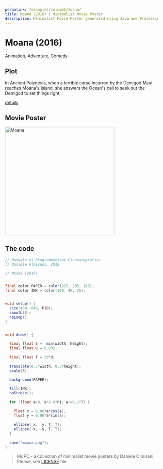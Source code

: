 ```yaml
---
permalink: /examples/volume5/moana/
title: Moana (2016) | Minimalist Movie Poster
description: Minimalist Movie Poster generated using Java and Processing.
---
```


# Moana (2016)

Animation, Adventure, Comedy

## Plot
In Ancient Polynesia, when a terrible curse incurred by the Demigod Maui reaches Moana's island, she answers the Ocean's call to seek out the Demigod to set things right.

[details](https://www.imdb.com/title/tt3521164/)

## Movie Poster
<img src="moana.png"  width="360px" title="Moana">


## The code
```java
// Manuale di Programmazione Cinematografica
// Daniele Olmisani, 2018

// Moana (2016)


final color PAPER = color(225, 205, 160);
final color INK = color(160, 40, 25);


void setup() {
  size(480, 640, P2D);
  smooth(8);
  noLoop();
}


void draw() {
  
  final float S =  min(width, height);
  final float U = 0.002;
  
  final float T = 30*U;
  
  translate(0.5*width, 0.5*height);
  scale(S);
  
  background(PAPER);

  fill(INK);  
  noStroke();
  
  for (float a=0; a<2.6*PI; a+=0.1*T) {
    
    float x = 0.06*a*cos(a);
    float y = 0.06*a*sin(a);
    
    ellipse( x,  y, T, T);
    ellipse(-x, -y, T, T);
  }
  
  save("moana.png");
}
```

> MdPC - a collection of minimalist movie posters
> by Daniele Olmisani
> Please, see [LICENSE](../../../LICENSE) file
